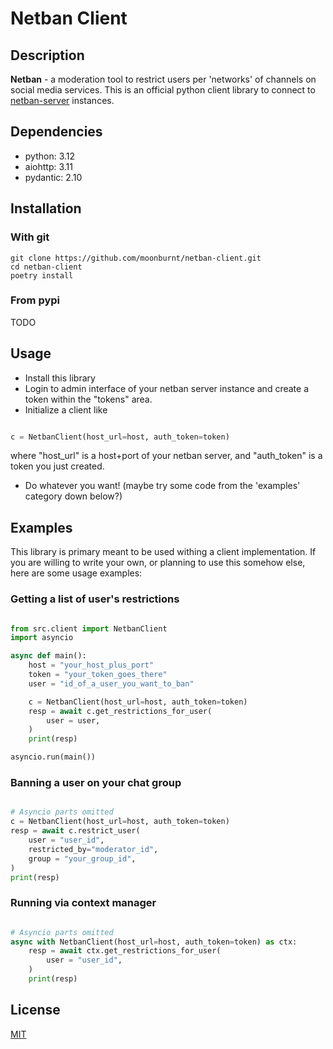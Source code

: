 # Netban Client

## Description

**Netban** - a moderation tool to restrict users per 'networks' of channels on
social media services. This is an official python client library to connect to
[netban-server](https://github.com/moonburnt/netban-server) instances.

## Dependencies

- python: 3.12
- aiohttp: 3.11
- pydantic: 2.10

## Installation

### With git

```
git clone https://github.com/moonburnt/netban-client.git
cd netban-client
poetry install
```

### From pypi

TODO

## Usage

- Install this library
- Login to admin interface of your netban server instance and create a token
within the "tokens" area.
- Initialize a client like

```python

c = NetbanClient(host_url=host, auth_token=token)

```

where "host_url" is a host+port of your netban server, and "auth_token" is a token
you just created.

- Do whatever you want! (maybe try some code from the 'examples' category down below?)

## Examples

This library is primary meant to be used withing a client implementation.
If you are willing to write your own, or planning to use this somehow else, here
are some usage examples:

### Getting a list of user's restrictions

```python

from src.client import NetbanClient
import asyncio

async def main():
    host = "your_host_plus_port"
    token = "your_token_goes_there"
    user = "id_of_a_user_you_want_to_ban"

    c = NetbanClient(host_url=host, auth_token=token)
    resp = await c.get_restrictions_for_user(
        user = user,
    )
    print(resp)

asyncio.run(main())

```

### Banning a user on your chat group

```python

# Asyncio parts omitted
c = NetbanClient(host_url=host, auth_token=token)
resp = await c.restrict_user(
    user = "user_id",
    restricted_by="moderator_id",
    group = "your_group_id",
)
print(resp)

```

### Running via context manager

```python

# Asyncio parts omitted
async with NetbanClient(host_url=host, auth_token=token) as ctx:
    resp = await ctx.get_restrictions_for_user(
        user = "user_id",
    )
    print(resp)

```



## License

[MIT](https://github.com/moonburnt/netban-client/blob/master/LICENSE)
